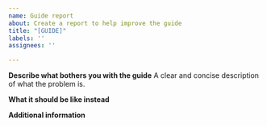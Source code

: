 ```yaml
---
name: Guide report
about: Create a report to help improve the guide
title: "[GUIDE]"
labels: ''
assignees: ''

---
```


**Describe what bothers you with the guide**
A clear and concise description of what the problem is.

**What it should be like instead**

**Additional information**
